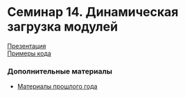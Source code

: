 # Семинар 14. Динамическая загрузка модулей

[Презентация](https://dbeliakov.github.io/hse-os-2018/seminars/14/slides/)  
[Примеры кода](code)  

### Дополнительные материалы
* [Материалы прошлого года](https://github.com/hseos/hseos-course/tree/master/2017/14-files3)